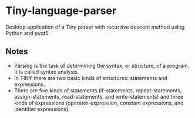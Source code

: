# Tiny-language-parser
Desktop application of a Tiny parser with recursive descent method using Python and pyqt5.

## Notes
* Parsing is the task of determining the syntax, or structure, of a program. It is called syntax analysis.
* In TINY there are two basic kinds of structures: statements and expressions.
* There are five kinds of statements (if-statements, repeat-statements, assign-statements, read-statements, and write-statements) and three kinds of expressions (operator-expression, constant expressions, and identifier expressions).
